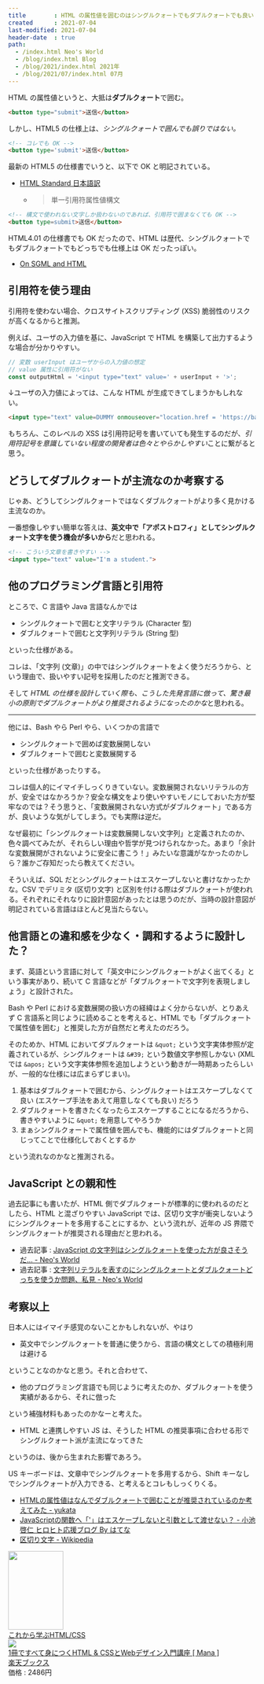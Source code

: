 ```yaml
---
title        : HTML の属性値を囲むのはシングルクォートでもダブルクォートでも良い
created      : 2021-07-04
last-modified: 2021-07-04
header-date  : true
path:
  - /index.html Neo's World
  - /blog/index.html Blog
  - /blog/2021/index.html 2021年
  - /blog/2021/07/index.html 07月
---
```


HTML の属性値というと、大抵は**ダブルクォート**で囲む。

```html
<button type="submit">送信</button>
```

しかし、HTML5 の仕様上は、*シングルクォートで囲んでも誤りではない。*

```html
<!-- コレでも OK -->
<button type='submit'>送信</button>
```

最新の HTML5 の仕様書でいうと、以下で OK と明記されている。

- [HTML Standard 日本語訳](https://momdo.github.io/html/syntax.html#attributes-2)
  - > 単一引用符属性値構文

```html
<!-- 構文で使われない文字しか扱わないのであれば、引用符で囲まなくても OK -->
<button type=submit>送信</button>
```

HTML4.01 の仕様書でも OK だったので、HTML は歴代、シングルクォートでもダブルクォートでもどっちでも仕様上は OK だったっぽい。

- [On SGML and HTML](https://www.w3.org/TR/html4/intro/sgmltut.html#h-3.2.2)

## 引用符を使う理由

引用符を使わない場合、クロスサイトスクリプティング (XSS) 脆弱性のリスクが高くなるからと推測。

例えば、ユーザの入力値を基に、JavaScript で HTML を構築して出力するような場合が分かりやすい。

```javascript
// 変数 userInput はユーザからの入力値の想定
// value 属性に引用符がない
const outputHtml = '<input type="text" value=' + userInput + '>';
```

↓ユーザの入力値によっては、こんな HTML が生成できてしまうかもしれない。

```html
<input type="text" value=DUMMY onmouseover="location.href = 'https://bad-website.example.com/';">
```

もちろん、このレベルの XSS は引用符記号を書いていても発生するのだが、*引用符記号を意識していない程度の開発者は色々とやらかしやすい*ことに繋がると思う。

## どうしてダブルクォートが主流なのか考察する

じゃあ、どうしてシングルクォートではなくダブルクォートがより多く見かける主流なのか。

一番想像しやすい簡単な答えは、**英文中で「アポストロフィ」としてシングルクォート文字を使う機会が多いから**だと思われる。

```html
<!-- こういう文章を書きやすい -->
<input type="text" value="I'm a student.">
```

## 他のプログラミング言語と引用符

ところで、C 言語や Java 言語なんかでは

- シングルクォートで囲むと文字リテラル (Character 型)
- ダブルクォートで囲むと文字列リテラル (String 型)

といった仕様がある。

コレは、「文字列 (文章)」の中ではシングルクォートをよく使うだろうから、という理由で、扱いやすい記号を採用したのだと推測できる。

そして *HTML の仕様を設計していく際も、こうした先発言語に倣って、驚き最小の原則でダブルクォートがより推奨されるようになったのかな*と思われる。

---

他には、Bash やら Perl やら、いくつかの言語で

- シングルクォートで囲めば変数展開しない
- ダブルクォートで囲むと変数展開する

といった仕様があったりする。

コレは個人的にイマイチしっくりきていない。変数展開されないリテラルの方が、安全ではなかろうか？安全な構文をより使いやすいモノにしておいた方が堅牢なのでは？そう思うと、「変数展開されない方式がダブルクォート」である方が、良いような気がしてしまう。でも実際は逆だ。

なぜ最初に「シングルクォートは変数展開しない文字列」と定義されたのか、色々調べてみたが、それらしい理由や哲学が見つけられなかった。あまり「余計な変数展開がされないように安全に書こう！」みたいな意識がなかったのかしら？誰かご存知だったら教えてください。

そういえば、SQL だとシングルクォートはエスケープしないと書けなかったかな。CSV でデリミタ (区切り文字) と区別を付ける際はダブルクォートが使われる。それぞれにそれなりに設計意図があったとは思うのだが、当時の設計意図が明記されている言語はほとんど見当たらない。

## 他言語との違和感を少なく・調和するように設計した？

まず、英語という言語に対して「英文中にシングルクォートがよく出てくる」という事実があり、続いて C 言語などが「ダブルクォートで文字列を表現しましょう」と設計された。

Bash や Perl における変数展開の扱い方の経緯はよく分からないが、とりあえず C 言語系と同じように読めることを考えると、HTML でも「ダブルクォートで属性値を囲む」と推奨した方が自然だと考えたのだろう。

そのためか、HTML においてダブルクォートは `&quot;` という文字実体参照が定義されているが、シングルクォートは `&#39;` という数値文字参照しかない (XML では `&apos;` という文字実体参照を追加しようという動きが一時期あったらしいが、一般的な仕様には広まらずじまい)。

1. 基本はダブルクォートで囲むから、シングルクォートはエスケープしなくて良い (エスケープ手法をあえて用意しなくても良い) だろう
2. ダブルクォートを書きたくなったらエスケープすることになるだろうから、書きやすいように `&quot;` を用意してやろうか
3. まぁシングルクォートで属性値を囲んでも、機能的にはダブルクォートと同じってことで仕様化しておくとするか

という流れなのかなと推測される。

## JavaScript との親和性

過去記事にも書いたが、HTML 側でダブルクォートが標準的に使われるのだとしたら、HTML と混ざりやすい JavaScript では、区切り文字が衝突しないようにシングルクォートを多用することにするか、という流れが、近年の JS 界隈でシングルクォートが推奨される理由だと思われる。

- 過去記事 : [JavaScript の文字列はシングルクォートを使った方が良さそうだ… - Neo's World](https://neos21.net/blog/2017/04/21-01.html)
- 過去記事 : [文字列リテラルを表すのにシングルクォートとダブルクォートどっちを使うか問題、私見 - Neo's World](https://neos21.net/blog/2019/10/27-01.html)

## 考察以上

日本人にはイマイチ感覚のないことかもしれないが、やはり

- 英文中でシングルクォートを普通に使うから、言語の構文としての積極利用は避ける

ということなのかなと思う。それと合わせて、

- 他のプログラミング言語でも同じように考えたのか、ダブルクォートを使う実績があるから、それに倣った

という補強材料もあったのかなーと考えた。

- HTML と連携しやすい JS は、そうした HTML の推奨事項に合わせる形でシングルクォート派が主流になってきた

というのは、後から生まれた影響であろう。

US キーボードは、文章中でシングルクォートを多用するから、Shift キーなしでシングルクォートが入力できる、と考えるとコレもしっくりくる。

- [HTMLの属性値はなんでダブルクォートで囲むことが推奨されているのか考えてみた - yukata](https://yutaka.hatenablog.jp/entry/2013/06/01/010304)
- [JavaScriptの関数へ「&#39;」はエスケープしないと引数として渡せない？ - 小池啓仁 ヒロヒト応援ブログ By はてな](https://chaipa.hateblo.jp/entry/20080401/1207049001)
- [区切り文字 - Wikipedia](https://ja.wikipedia.org/wiki/%E5%8C%BA%E5%88%87%E3%82%8A%E6%96%87%E5%AD%97)

<div class="ad-amazon">
  <div class="ad-amazon-image">
    <a href="https://www.amazon.co.jp/dp/B07TBZLF9S?tag=neos21-22&amp;linkCode=osi&amp;th=1&amp;psc=1">
      <img src="https://m.media-amazon.com/images/I/51ux5WmiBpL._SL160_.jpg" width="112" height="160">
    </a>
  </div>
  <div class="ad-amazon-info">
    <div class="ad-amazon-title">
      <a href="https://www.amazon.co.jp/dp/B07TBZLF9S?tag=neos21-22&amp;linkCode=osi&amp;th=1&amp;psc=1">これから学ぶHTML/CSS</a>
    </div>
  </div>
</div>

<div class="ad-rakuten">
  <div class="ad-rakuten-image">
    <a href="https://hb.afl.rakuten.co.jp/hgc/g00q0722.waxyc9ff.g00q0722.waxyd017/?pc=https%3A%2F%2Fitem.rakuten.co.jp%2Fbook%2F15822265%2F&amp;m=http%3A%2F%2Fm.rakuten.co.jp%2Fbook%2Fi%2F19519150%2F">
      <img src="https://thumbnail.image.rakuten.co.jp/@0_mall/book/cabinet/8892/9784797398892.jpg?_ex=128x128">
    </a>
  </div>
  <div class="ad-rakuten-info">
    <div class="ad-rakuten-title">
      <a href="https://hb.afl.rakuten.co.jp/hgc/g00q0722.waxyc9ff.g00q0722.waxyd017/?pc=https%3A%2F%2Fitem.rakuten.co.jp%2Fbook%2F15822265%2F&amp;m=http%3A%2F%2Fm.rakuten.co.jp%2Fbook%2Fi%2F19519150%2F">1冊ですべて身につくHTML &amp; CSSとWebデザイン入門講座 [ Mana ]</a>
    </div>
    <div class="ad-rakuten-shop">
      <a href="https://hb.afl.rakuten.co.jp/hgc/g00q0722.waxyc9ff.g00q0722.waxyd017/?pc=https%3A%2F%2Fwww.rakuten.co.jp%2Fbook%2F&amp;m=http%3A%2F%2Fm.rakuten.co.jp%2Fbook%2F">楽天ブックス</a>
    </div>
    <div class="ad-rakuten-price">価格 : 2486円</div>
  </div>
</div>
